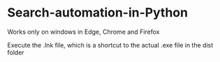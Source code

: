 # Search-automation-in-Python
Works only on windows in Edge, Chrome and Firefox

Execute the .lnk file, which is a shortcut to the actual .exe file in the dist folder
